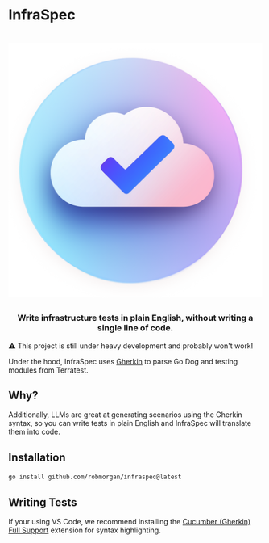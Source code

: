 # InfraSpec

<div align="center">
<h1 align="center">
<img src="_docs/infraspec_logo.png" width="600" />
</h1>
<h3>Write infrastructure tests in plain English, without writing a single line of code.</h3>
</div>

:warning: This project is still under heavy development and probably won't work!

Under the hood, InfraSpec uses [Gherkin](https://cucumber.io/docs/gherkin/) to parse
Go Dog and testing modules from Terratest.

## Why?

Additionally, LLMs are great at generating scenarios using the Gherkin syntax, so you can write tests in plain English
and InfraSpec will translate them into code.

## Installation

```sh
go install github.com/robmorgan/infraspec@latest
```

## Writing Tests

If your using VS Code, we recommend installing the [Cucumber (Gherkin) Full Support](https://marketplace.visualstudio.com/items?itemName=alexkrechik.cucumberautocomplete)
extension for syntax highlighting.
